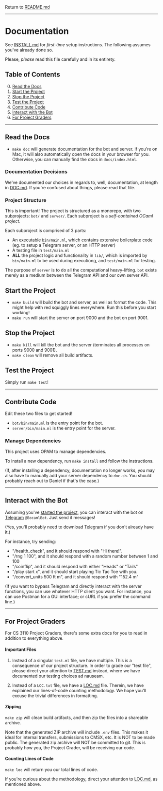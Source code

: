 Return to [README.md](README.md)

---

# Documentation

See [INSTALL.md](INSTALL.md) for _first-time_ setup instructions. The following assumes you've already done so.

Please, _please_ read this file carefully and in its entirety.

## Table of Contents

0. [Read the Docs](#read-the-docs)
1. [Start the Project](#start-the-project)
2. [Stop the Project](#stop-the-project)
3. [Test the Project](#test-the-project)
4. [Contribute Code](#contribute-code)
5. [Interact with the Bot](#interact-with-the-bot)
6. [For Project Graders](#for-project-graders)

---

## Read the Docs

-   `make doc` will generate documentation for the bot and server. If you're on Mac, it will also automatically open the docs in your browser for you. Otherwise, you can manually find the docs in `docs/index.html`.

### Documentation Decisions

We've documented our choices in regards to, well, documentation, at length in [DOC.md](DOC.md). If you're confused about things, please read that file.

### Project Structure

This is important! The project is structured as a monorepo, with two subprojects: `bot/` and `server/`. Each subproject is a _self-contained OCaml project._

Each subproject is comprised of 3 parts:

-   An executable `bin/main.ml`, which contains extensive boilerplate code (eg. to setup a Telegram server, or an HTTP server)
-   A testing file in `test/main.ml`
-   **ALL** the project logic and functionality in `lib/`, which is imported by `bin/main.ml` to be used during executiong, and `test/main.ml` for testing.

The purpose of `server` is to do all the computational heavy-lifting. `bot` exists merely as a medium between the Telegram API and our own server API.

## Start the Project

-   `make build` will build the bot and server, as well as format the code. This might help with red squiggly lines everywhere. Run this before you start working!
-   `make run` will start the server on port 9000 and the bot on port 9001.

## Stop the Project

-   `make kill` will kill the bot and the server (terminates all processes on ports 9000 and 9001).
-   `make clean` will remove all build artifacts.

## Test the Project

Simply run `make test`!

---

## Contribute Code

Edit these two files to get started!

-   `bot/bin/main.ml` is the entry point for the bot.
-   `server/bin/main.ml` is the entry point for the server.

### Manage Dependencies

This project uses OPAM to manage dependencies.

To install a new dependency, run `make install` and follow the instructions.

(If, after installing a dependency, documentation no longer works, you may also have to manually add your server dependency to `doc.sh`. You should probably reach out to Daniel if that's the case.)

---

## Interact with the Bot

Assuming you've [started the project](#start-the-project), you can interact with the bot on [Telegram](https://t.me/BocamlBot) `@BocamlBot`. Just send it messages!

(Yes, you'll probably need to download [Telegram](https://telegram.org/) if you don't already have it.)

For instance, try sending:

-   "/health_check", and it should respond with "Hi there!".
-   "/rng 1 100", and it should respond with a random number between 1 and 100
-   "/coinflip", and it should respond with either "Heads" or "Tails"
-   "/play start x", and it should start playing Tic Tac Toe with you.
-   "/convert_units 500 ft m", and it should respond with "152.4 m"

(If you want to bypass Telegram and directly interact with the server functions, you can use whatever HTTP client you want. For instance, you can use Postman for a GUI interface; or cURL if you prefer the command line.)

---

## For Project Graders

For CS 3110 Project Graders, there's some extra docs for you to read in addition to everything above.

#### Important Files

1. Instead of a singular `test.ml` file, we have multiple. This is a consequence of our project structure. In order to grade our "test file", please direct your attention to [TEST.md](TEST.md) instead, where we have documented our testing choices ad nauseam.

2. Instead of a `LOC.txt` file, we have a [LOC.md](LOC.md) file. Therein, we have explained our lines-of-code counting methodology. We hope you'll excuse the trivial differences in formatting.

#### Zipping

`make zip` will clean build artifacts, and then zip the files into a shareable archive.

Note that the generated ZIP archive will include `.env` files. This makes it ideal for internal transfers, submissions to CMSX, etc. It is NOT to be made public. The generated zip archive will NOT be committed to git. This is probably how you, the Project Grader, will be receiving our code.

#### Counting Lines of Code

`make loc` will return you our total lines of code.

If you're curious about the methodology, direct your attention to [LOC.md](LOC.md), as mentioned above.
